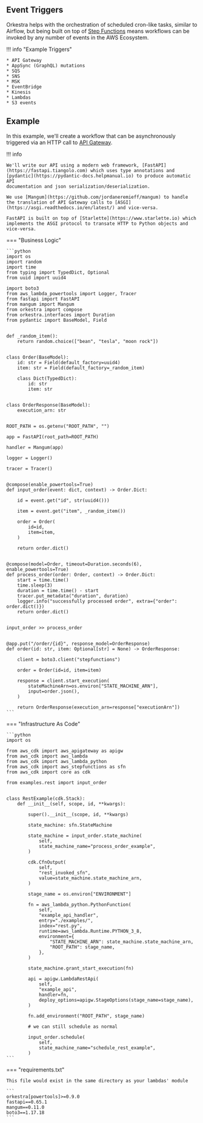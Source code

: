 ## Event Triggers

Orkestra helps with the orchestration of scheduled cron-like tasks,
similar to Airflow, but being built on top of [Step Functions](https://aws.amazon.com/step-functions/)
means workflows can be invoked by any number of events in the AWS Ecosystem.

!!! info "Example Triggers"

    * API Gateway
    * AppSync (GraphQL) mutations
    * SQS
    * SNS
    * MSK
    * EventBridge
    * Kinesis
    * Lambdas
    * S3 events

## Example

In this example, we'll create a workflow that can be asynchronously triggered via an HTTP call to [API Gateway](https://aws.amazon.com/api-gateway/).

!!! info

    We'll write our API using a modern web framework, [FastAPI](https://fastapi.tiangolo.com) which uses type annotations and [pydantic](https://pydantic-docs.helpmanual.io) to produce automatic API
    documentation and json serialization/deserialization.

    We use [Mangum](https://github.com/jordaneremieff/mangum) to handle the translation of API Gateway calls to [ASGI](https://asgi.readthedocs.io/en/latest/) and vice-versa.

    FastAPI is built on top of [Starlette](https://www.starlette.io) which implements the ASGI protocol to transate HTTP to Python objects and vice-versa.

=== "Business Logic"

    ```python
    import os
    import random
    import time
    from typing import TypedDict, Optional
    from uuid import uuid4

    import boto3
    from aws_lambda_powertools import Logger, Tracer
    from fastapi import FastAPI
    from mangum import Mangum
    from orkestra import compose
    from orkestra.interfaces import Duration
    from pydantic import BaseModel, Field


    def _random_item():
        return random.choice(["bean", "tesla", "moon rock"])


    class Order(BaseModel):
        id: str = Field(default_factory=uuid4)
        item: str = Field(default_factory=_random_item)

        class Dict(TypedDict):
            id: str
            item: str


    class OrderResponse(BaseModel):
        execution_arn: str


    ROOT_PATH = os.getenv("ROOT_PATH", "")

    app = FastAPI(root_path=ROOT_PATH)

    handler = Mangum(app)

    logger = Logger()

    tracer = Tracer()


    @compose(enable_powertools=True)
    def input_order(event: dict, context) -> Order.Dict:

        id = event.get("id", str(uuid4()))

        item = event.get("item", _random_item())

        order = Order(
            id=id,
            item=item,
        )

        return order.dict()


    @compose(model=Order, timeout=Duration.seconds(6), enable_powertools=True)
    def process_order(order: Order, context) -> Order.Dict:
        start = time.time()
        time.sleep(3)
        duration = time.time() - start
        tracer.put_metadata("duration", duration)
        logger.info("successfully processed order", extra={"order": order.dict()})
        return order.dict()


    input_order >> process_order


    @app.put("/order/{id}", response_model=OrderResponse)
    def order(id: str, item: Optional[str] = None) -> OrderResponse:

        client = boto3.client("stepfunctions")

        order = Order(id=id, item=item)

        response = client.start_execution(
            stateMachineArn=os.environ["STATE_MACHINE_ARN"],
            input=order.json(),
        )

        return OrderResponse(execution_arn=response["executionArn"])
    ```

=== "Infrastructure As Code"

    ```python
    import os

    from aws_cdk import aws_apigateway as apigw
    from aws_cdk import aws_lambda
    from aws_cdk import aws_lambda_python
    from aws_cdk import aws_stepfunctions as sfn
    from aws_cdk import core as cdk

    from examples.rest import input_order


    class RestExample(cdk.Stack):
        def __init__(self, scope, id, **kwargs):

            super().__init__(scope, id, **kwargs)

            state_machine: sfn.StateMachine

            state_machine = input_order.state_machine(
                self,
                state_machine_name="process_order_example",
            )

            cdk.CfnOutput(
                self,
                "rest_invoked_sfn",
                value=state_machine.state_machine_arn,
            )

            stage_name = os.environ["ENVIRONMENT"]

            fn = aws_lambda_python.PythonFunction(
                self,
                "example_api_handler",
                entry="./examples/",
                index="rest.py",
                runtime=aws_lambda.Runtime.PYTHON_3_8,
                environment={
                    "STATE_MACHINE_ARN": state_machine.state_machine_arn,
                    "ROOT_PATH": stage_name,
                },
            )

            state_machine.grant_start_execution(fn)

            api = apigw.LambdaRestApi(
                self,
                "example_api",
                handler=fn,
                deploy_options=apigw.StageOptions(stage_name=stage_name),
            )

            fn.add_environment("ROOT_PATH", stage_name)

            # we can still schedule as normal

            input_order.schedule(
                self,
                state_machine_name="schedule_rest_example",
            )
    ```

=== "requirements.txt"

    This file would exist in the same directory as your lambdas' module

    ```
    orkestra[powertools]>=0.9.0
    fastapi==0.65.1
    mangum==0.11.0
    boto3==1.17.18
    ```
